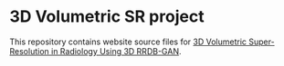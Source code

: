 # 3D Volumetric SR project

This repository contains website source files for [3D Volumetric Super-Resolution in Radiology Using 3D RRDB-GAN](https://mingukkang.github.io/GigaGAN/).